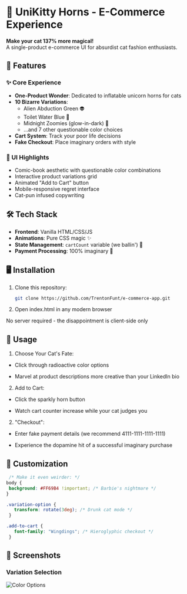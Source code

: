 # 🦄 UniKitty Horns - E-Commerce Experience

**Make your cat 137% more magical!**  
A single-product e-commerce UI for absurdist cat fashion enthusiasts.

## 🚀 Features

### ✨ Core Experience
- **One-Product Wonder**: Dedicated to inflatable unicorn horns for cats
- **10 Bizarre Variations**:
  - Alien Abduction Green 👽
  - Toilet Water Blue 🚽
  - Midnight Zoomies (glow-in-dark) 🌌
  - ...and 7 other questionable color choices
- **Cart System**: Track your poor life decisions
- **Fake Checkout**: Place imaginary orders with style

### 💅 UI Highlights
- Comic-book aesthetic with questionable color combinations
- Interactive product variations grid
- Animated "Add to Cart" button
- Mobile-responsive regret interface
- Cat-pun infused copywriting

## 🛠️ Tech Stack
- **Frontend**: Vanilla HTML/CSS/JS
- **Animations**: Pure CSS magic ✨
- **State Management**: `cartCount` variable (we ballin') 🏀
- **Payment Processing**: 100% imaginary 💸

## 🖥️ Installation
1. Clone this repository:
   ```bash
   git clone https://github.com/TrentonFunt/e-commerce-app.git

2. Open index.html in any modern browser

No server required - the disappointment is client-side only

## 🐾 Usage

1. Choose Your Cat's Fate:

- Click through radioactive color options

- Marvel at product descriptions more creative than your LinkedIn bio

2. Add to Cart:

- Click the sparkly horn button

- Watch cart counter increase while your cat judges you

2. "Checkout":

- Enter fake payment details (we recommend 4111-1111-1111-1111)

- Experience the dopamine hit of a successful imaginary purchase

## 🎨 Customization
   ```css
    /* Make it even weirder: */
   body {
    background: #FF69B4 !important; /* Barbie's nightmare */
   }

   .variation-option {
      transform: rotate(3deg); /* Drunk cat mode */
    }

   .add-to-cart {
      font-family: "Wingdings"; /* Hieroglyphic checkout */
    }
   ```

## 📸 Screenshots

### Variation Selection

![Color Options](/e-commerce-app/screenshots/variation-selection.png)